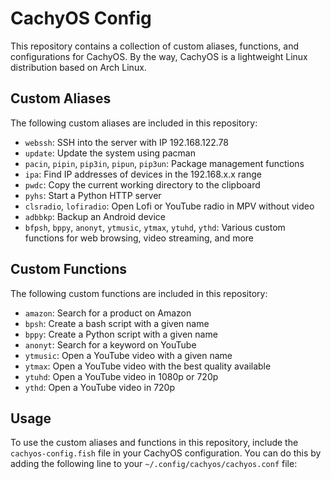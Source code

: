 # CachyOS Config

This repository contains a collection of custom aliases, functions, and configurations for CachyOS.
By the way, CachyOS is a lightweight Linux distribution based on Arch Linux.

## Custom Aliases

The following custom aliases are included in this repository:

- `webssh`: SSH into the server with IP 192.168.122.78
- `update`: Update the system using pacman
- `pacin`, `pipin`, `pip3in`, `pipun`, `pip3un`: Package management functions
- `ipa`: Find IP addresses of devices in the 192.168.x.x range
- `pwdc`: Copy the current working directory to the clipboard
- `pyhs`: Start a Python HTTP server
- `clsradio`, `lofiradio`: Open Lofi or YouTube radio in MPV without video
- `adbbkp`: Backup an Android device
- `bfpsh`, `bppy`, `anonyt`, `ytmusic`, `ytmax`, `ytuhd`, `ythd`: Various custom functions for web browsing, video streaming, and more

## Custom Functions

The following custom functions are included in this repository:

- `amazon`: Search for a product on Amazon
- `bpsh`: Create a bash script with a given name
- `bppy`: Create a Python script with a given name
- `anonyt`: Search for a keyword on YouTube
- `ytmusic`: Open a YouTube video with a given name
- `ytmax`: Open a YouTube video with the best quality available
- `ytuhd`: Open a YouTube video in 1080p or 720p
- `ythd`: Open a YouTube video in 720p

## Usage

To use the custom aliases and functions in this repository, include the `cachyos-config.fish` file in your CachyOS configuration. You can do this by adding the following line to your `~/.config/cachyos/cachyos.conf` file:

